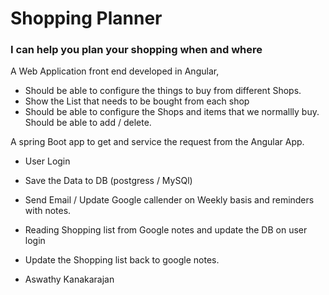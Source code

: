 # Shopping Planner

### I can help you plan your shopping when and where

A Web Application front end developed in Angular, 

* Should be able to configure the things to buy from different Shops.
* Show the List that needs to be bought from each shop
* Should be able to configure the Shops and items that we normallly buy. Should be able to add / delete.

A spring Boot app to get and service the request from the Angular App.

* User Login
* Save the Data to DB (postgress / MySQl)
* Send Email / Update Google callender on Weekly basis and reminders with notes.
* Reading Shopping list from Google notes and update the DB on user login
* Update the Shopping list back to google notes.


* Aswathy Kanakarajan
